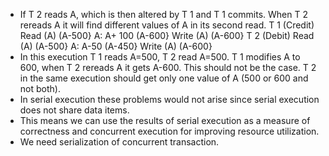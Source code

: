 - If T 2 reads A, which is then altered by T 1 and T 1 commits. When T 2 rereads A it will find different values of A in its second read.
T 1 (Credit)
Read (A) (A-500}
A: A+ 100 (A-600}
Write (A) (A-600}
T 2 (Debit)
Read (A) (A-500}
A: A-50 (A-450}
Write (A) (A-600}
- In this execution T 1 reads A=500, T 2 read A=500. T 1 modifies A to 600, when T 2 rereads A it gets A-600. This should not be the case. T 2 in the same execution should get only one value of A (500 or 600 and not both).
- In serial execution these problems would not arise since serial execution does not share data items.
- This means we can use the results of serial execution as a measure of correctness and concurrent execution for improving resource utilization.
- We need serialization of concurrent transaction.